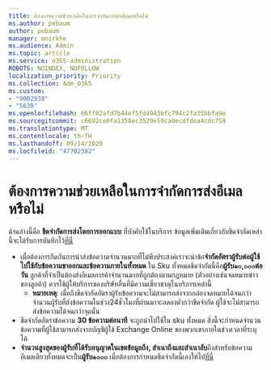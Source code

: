 ```yaml
---
title: ต้องการความช่วยเหลือในการจำกัดการส่งอีเมลหรือไม่
ms.author: pebaum
author: pebaum
manager: mnirkhe
ms.audience: Admin
ms.topic: article
ms.service: o365-administration
ROBOTS: NOINDEX, NOFOLLOW
localization_priority: Priority
ms.collection: Adm_O365
ms.custom:
- "9002938"
- "5630"
ms.openlocfilehash: 66ff82afd7b44ef5fd4943bfc794c2fa35bbfa9e
ms.sourcegitcommit: c6692ce0fa1358ec3529e59ca0ecdfdea4cdc759
ms.translationtype: MT
ms.contentlocale: th-TH
ms.lasthandoff: 09/14/2020
ms.locfileid: "47702382"
---
```

# <a name="need-help-with-email-sending-limits"></a>ต้องการความช่วยเหลือในการจำกัดการส่งอีเมลหรือไม่

ด้านล่างนี้คือ **ขีดจำกัดการส่งโดยการออกแบบ** ที่บังคับใช้ในบริการ ข้อมูลเพิ่มเติมเกี่ยวกับขีดจำกัดเหล่านี้จะได้รับการบันทึกไว้[ที่นี่](https://docs.microsoft.com/office365/servicedescriptions/exchange-online-service-description/exchange-online-limits#receiving-and-sending-limits)

- เมื่อต้องการกีดกันการนำส่งข้อความจำนวนมากที่ไม่พึงประสงค์เราจะนำข้อ**จำกัดอัตราผู้รับต่อผู้ใช้ไปใช้กับข้อความขาออกและข้อความภายในทั้งหมด** ใน Sku ทั้งหมดขีดจำกัดนี้คือ**ผู้รับ๑๐,๐๐๐ต่อวัน**  ลูกค้าที่จำเป็นต้องส่งอีเมลการค้าจำนวนมากที่ถูกต้องตามกฎหมาย (ตัวอย่างเช่นจดหมายข่าวของลูกค้า) ควรใช้ผู้ให้บริการของบริษัทอื่นที่มีความเชี่ยวชาญในบริการเหล่านี้
    - **หมายเหตุ**: เมื่อถึงขีดจำกัดอัตราผู้รับข้อความจะไม่สามารถส่งจากกล่องจดหมายได้จนกว่าจำนวนผู้รับที่ส่งข้อความในช่วง24ชั่วโมงที่ผ่านมาจะลดลงต่ำกว่าขีดจำกัด ผู้ใช้จะไม่สามารถส่งข้อความได้จนกว่าจุดนั้น
- ขีดจำกัดอัตราข้อความ **30 ข้อความต่อนาที** จะถูกนำไปใช้ใน sku ทั้งหมด สิ่งนี้จะกำหนดจำนวนข้อความที่ผู้ใช้สามารถส่งจากบัญชีผู้ใช้ Exchange Online ของพวกเขาภายในช่วงเวลาที่ระบุได้
- **จำนวนสูงสุดของผู้รับที่ได้รับอนุญาตในเขตข้อมูลถึง, สำเนาถึงและสำเนาลับ**ถึงสำหรับข้อความอีเมลเดียวทั้งหมดจะเป็น**ผู้รับ๑๐๐๐** เมื่อต้องการกำหนดขีดจำกัดนี้เองให้ไป[ที่นี่](https://techcommunity.microsoft.com/t5/exchange-team-blog/customizable-recipient-limits-in-office-365/ba-p/1183228)

